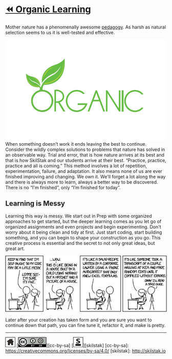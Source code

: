 # [⏪ Organic Learning](/README.md)

Mother nature has a phenomenally awesome [pedagogy][]. As harsh as
natural selection seems to us it is well-tested and effective. 

![organic](/assets/organic.png)
When something doesn’t work it ends leaving the best to continue.
Consider the wildly complex solutions to problems that nature has
solved in an observable way. Trial and error, that is how nature
arrives at its best and that is how SkilStak and our students arrive
at their best. “Practice, practice, practice and all is coming.”
This method involves a lot of repetition, experimentation, failure,
and adaptation.  It also means none of us are ever finished improving
and changing.  We own it. We'll forget a lot along the way and there
is always more to learn, always a better way to be discovered. There
is no “I'm finished”, only “I’m finished for today”.

## Learning is Messy

Learning this way is messy. We start out in Prep with some organized
approaches to get started, but the deeper learning comes as you let go
of organized assignments and even projects and begin experimenting.
Don't worry about it being clean and tidy at first. Just start coding,
start building something, and you can begin to shape your construction
as you go. This creative process is essential and the secret to not
only great ideas, but great art.

![messy](/assets/messy.png)

Later after your creation has taken form and you are sure you want to
continue down that path, you can fine tune it, refactor it, and make
is pretty.

[pedagogy]: http://www.merriam-webster.com/dictionary/pedagogy

---
[![home](/assets/home-bw.png)](/README.md)
[![cc-by-sa](/assets/cc-by-sa.png)][cc-by-sa]
[![skilstak](/assets/skilstak-logo-bw.png)][skilstak]
[cc-by-sa]: https://creativecommons.org/licenses/by-sa/4.0/
[skilstak]: http://skilstak.io

